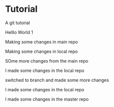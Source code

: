 # Tutorial
A git tutorial

Helllo World 1

Making some changes in main repo

Making some changes in local repo 

SOme more changes from the main repo

I made some changes in the local repo

switched to branch and made some more changes

I made some changes in the local repo

I made some changes in the master repo

